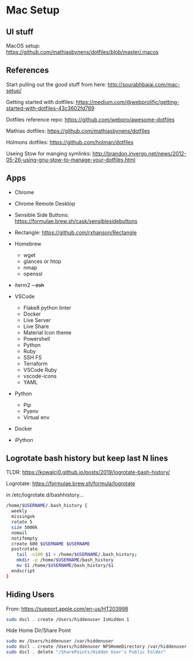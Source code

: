 # Mac Setup

## UI stuff
MacOS setup: https://github.com/mathiasbynens/dotfiles/blob/master/.macos

## References
Start pulling out the good stuff from here: http://sourabhbajaj.com/mac-setup/

Getting started  with dotfiles: https://medium.com/@webprolific/getting-started-with-dotfiles-43c3602fd789

Dotfiles reference repo: https://github.com/webpro/awesome-dotfiles

Mathias dotfiles: https://github.com/mathiasbynens/dotfiles

Holmons dotfiles: https://github.com/holman/dotfiles

Useing Stow for manging symlinks: http://brandon.invergo.net/news/2012-05-26-using-gnu-stow-to-manage-your-dotfiles.html

## Apps
  - Chrome
  - Chrome Remote Desktop
  - Sensible Side Buttons: https://formulae.brew.sh/cask/sensiblesidebuttons
  - Rectangle: https://github.com/rxhanson/Rectangle

  - Homebrew
    - wget
    - glances or htop
    - nmap
    - openssl
  - iterm2
  ~~- zsh~~
  - VSCode
    - Flake8 python linter
    - Docker
    - Live Server
    - Live Share
    - Material Icon theme
    - Powershell
    - Python
    - Ruby
    - SSH FS
    - Terraform
    - VSCode Ruby
    - vscode-icons
    - YAML
  - Python
    - Pip
    - Pyenv
    - Virtual env
  - Docker
  - iPython
  
## Logrotate bash history but keep last N lines
TLDR: https://kowalcj0.github.io/posts/2019/logrotate-bash-history/

Logrotate: https://formulae.brew.sh/formula/logrotate

in /etc/logrotate.d/bashhistory...
```bash
/home/$USERNAME/.bash_history {
  weekly
  missingok
  rotate 5
  size 5000k
  nomail
  notifempty
  create 600 $USERNAME $USERNAME
  postrotate
    tail -n100 $1 > /home/$USERNAME/.bash_history;
    mkdir -p /home/$USERNAME/bash_history
    mv $1 /home/$USERNAME/bash_history/$1
  endscript
}
```

## Hiding Users
From: https://support.apple.com/en-us/HT203998
```bash
sudo dscl . create /Users/hiddenuser IsHidden 1
```
Hide Home Dir/Share Point
```bash
sudo mv /Users/hiddenuser /var/hiddenuser
sudo dscl . create /Users/hiddenuser NFSHomeDirectory /var/hiddenuser
sudo dscl . delete "/SharePoints/Hidden User's Public Folder"
```
